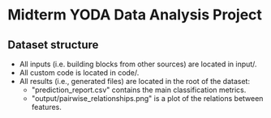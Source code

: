 # Midterm YODA Data Analysis Project

## Dataset structure

- All inputs (i.e. building blocks from other sources) are located in input/.
- All custom code is located in code/.
- All results (i.e., generated files) are located in the root of the dataset:
  - "prediction_report.csv" contains the main classification metrics.
  - "output/pairwise_relationships.png" is a plot of the relations between features.

